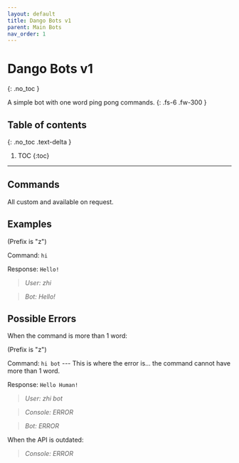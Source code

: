 ```yaml
---
layout: default
title: Dango Bots v1
parent: Main Bots
nav_order: 1
---
```


# Dango Bots v1
{: .no_toc }

A simple bot with one word ping pong commands.
{: .fs-6 .fw-300 }

## Table of contents
{: .no_toc .text-delta }

1. TOC
{:toc}

---

## Commands

All custom and available on request.

## Examples

(Prefix is "z")

Command: `hi`

Response: `Hello!`

> *User: zhi*

> *Bot: Hello!*

## Possible Errors

When the command is more than 1 word:

(Prefix is "z")

Command: `hi bot` --- This is where the error is... the command cannot have more than 1 word.

Response: `Hello Human!`

> *User: zhi bot*

> *Console: ERROR*

> *Bot: ERROR*

When the API is outdated:

> *Console: ERROR*
